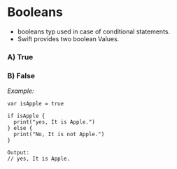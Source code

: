 # Booleans
- booleans typ used in case of conditional statements.
- Swift provides two boolean Values.

### A) True
### B) False

*Example:*
```
var isApple = true

if isApple {
  print("yes, It is Apple.")
} else {
  print("No, It is not Apple.")
}

Output:
// yes, It is Apple.
```
